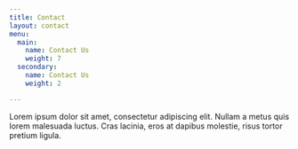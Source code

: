 ```yaml
---
title: Contact
layout: contact
menu:
  main:
    name: Contact Us
    weight: 7
  secondary:
    name: Contact Us
    weight: 2

---
```

Lorem ipsum dolor sit amet, consectetur adipiscing elit. Nullam a metus quis lorem malesuada luctus. Cras lacinia, eros at dapibus molestie, risus tortor pretium ligula.